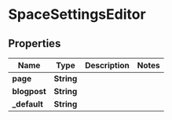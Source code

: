 # SpaceSettingsEditor

## Properties
Name | Type | Description | Notes
------------ | ------------- | ------------- | -------------
**page** | **String** |  | 
**blogpost** | **String** |  | 
**_default** | **String** |  | 
